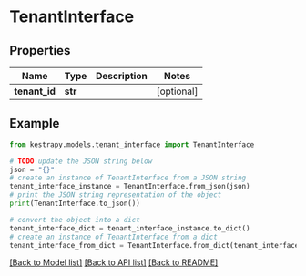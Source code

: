 # TenantInterface


## Properties

Name | Type | Description | Notes
------------ | ------------- | ------------- | -------------
**tenant_id** | **str** |  | [optional] 

## Example

```python
from kestrapy.models.tenant_interface import TenantInterface

# TODO update the JSON string below
json = "{}"
# create an instance of TenantInterface from a JSON string
tenant_interface_instance = TenantInterface.from_json(json)
# print the JSON string representation of the object
print(TenantInterface.to_json())

# convert the object into a dict
tenant_interface_dict = tenant_interface_instance.to_dict()
# create an instance of TenantInterface from a dict
tenant_interface_from_dict = TenantInterface.from_dict(tenant_interface_dict)
```
[[Back to Model list]](../README.md#documentation-for-models) [[Back to API list]](../README.md#documentation-for-api-endpoints) [[Back to README]](../README.md)


